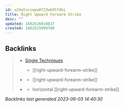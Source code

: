```yaml
---
id: u24qtncsepw8f23w63h74bi
title: Right Upward Forearm Strike
desc: ""
updated: 1682626010837
created: 1682625999780
---
```


## Backlinks

> - [Single Techniques](..\single-techniques.md)
>   - [[right-upward-forearm-strike]]
>    
> - [](..\techniques\lone-kimono.md)
>   - [[right-upward-forearm-strike]]
>    
> - [](..\techniques\twin-kimono.md)
>   - horizontal [[right-upward-forearm-strike]]

_Backlinks last generated 2023-06-03 14:40:30_
